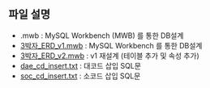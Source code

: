 ## 파일 설명
  - .mwb : MySQL Workbench (MWB) 를 통한 DB설계
  - [3박자_ERD_v1.mwb](https://github.com/Jinseop95/Capstone_Design/blob/master/database/3%EB%B0%95%EC%9E%90_ERD_v1.mwb) : MySQL Workbench 를 통한 DB설계
  - [3박자_ERD_v2.mwb](https://github.com/Jinseop95/Capstone_Design/blob/master/database/3%EB%B0%95%EC%9E%90_ERD_v2.mwb) : v1 재설계 (테이블 추가 및 속성 추가)
  - [dae_cd_insert.txt](https://github.com/Jinseop95/Capstone_Design/blob/master/database/dae_cd_insert_sql.txt) : 대코드 삽입 SQL문
  - [soc_cd_insert.txt](https://github.com/Jinseop95/Capstone_Design/blob/master/database/dae_cd_insert_sql.txt) : 소코드 삽입 SQL문
